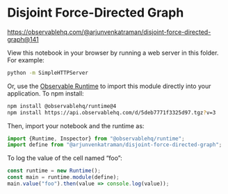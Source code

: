 # Disjoint Force-Directed Graph

https://observablehq.com/@arjunvenkatraman/disjoint-force-directed-graph@141

View this notebook in your browser by running a web server in this folder. For
example:

~~~sh
python -m SimpleHTTPServer
~~~

Or, use the [Observable Runtime](https://github.com/observablehq/runtime) to
import this module directly into your application. To npm install:

~~~sh
npm install @observablehq/runtime@4
npm install https://api.observablehq.com/d/5deb7771f3325d97.tgz?v=3
~~~

Then, import your notebook and the runtime as:

~~~js
import {Runtime, Inspector} from "@observablehq/runtime";
import define from "@arjunvenkatraman/disjoint-force-directed-graph";
~~~

To log the value of the cell named “foo”:

~~~js
const runtime = new Runtime();
const main = runtime.module(define);
main.value("foo").then(value => console.log(value));
~~~
